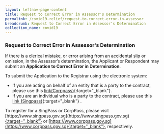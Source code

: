 ```yaml
---
layout: leftnav-page-content
title: Request to Correct Error in Assessor's Determination
permalink: /covid19-relief/request-to-correct-error-in-assessor
breadcrumb: Request to Correct Error in Assessor's Determination
collection_name: covid19
---
```


### Request to Correct Error in Assessor's Determination ###

If there is a clerical mistake, or error arising from an accidental slip or omission, in the Assessor’s determination, the Applicant or Respondent may submit an <b>Application to Correct Error in Determination</b>.

To submit the Application to the Registrar using the electronic system: 
* If you are acting on behalf of an entity that is a party to the contract, please use this [link(Corppass)](https://go.gov.sg/correct-error-in-determination-corppass){:target="_blank"}.
* If you are an individual who is a party to the contract, please use this [link (Singpass)](https://go.gov.sg/correct-error-in-determination-singpass){:target="_blank"} .

To register for a SingPass or CorpPass, please visit [https://www.singpass.gov.sg](https://www.singpass.gov.sg){:target="_blank"} or [https://www.corppass.gov.sg](https://www.corppass.gov.sg){:target="_blank"}, respectively. 
